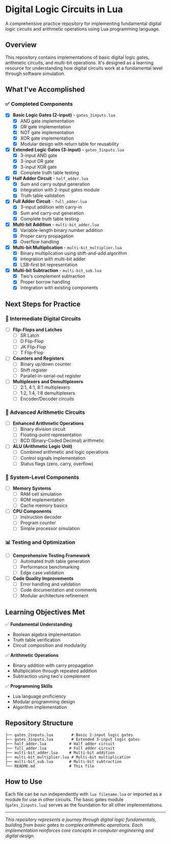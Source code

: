 # Digital Logic Circuits in Lua

A comprehensive practice repository for implementing fundamental digital logic circuits and arithmetic operations using Lua programming language.

## Overview

This repository contains implementations of basic digital logic gates, arithmetic circuits, and multi-bit operations. It's designed as a learning resource for understanding how digital circuits work at a fundamental level through software simulation.

## What I've Accomplished

### ✅ Completed Components

- [x] **Basic Logic Gates (2-input)** - `gates_2inputs.lua`
  - [x] AND gate implementation
  - [x] OR gate implementation  
  - [x] NOT gate implementation
  - [x] XOR gate implementation
  - [x] Modular design with return table for reusability

- [x] **Extended Logic Gates (3-input)** - `gates_3inputs.lua`
  - [x] 3-input AND gate
  - [x] 3-input OR gate
  - [x] 3-input XOR gate
  - [x] Complete truth table testing

- [x] **Half Adder Circuit** - `half_adder.lua`
  - [x] Sum and carry output generation
  - [x] Integration with 2-input gates module
  - [x] Truth table validation

- [x] **Full Adder Circuit** - `full_adder.lua`
  - [x] 3-input addition with carry-in
  - [x] Sum and carry-out generation
  - [x] Complete truth table testing

- [x] **Multi-bit Addition** - `multi-bit_adder.lua`
  - [x] Variable-length binary number addition
  - [x] Proper carry propagation
  - [x] Overflow handling

- [x] **Multi-bit Multiplication** - `multi-bit_multiplier.lua`
  - [x] Binary multiplication using shift-and-add algorithm
  - [x] Integration with multi-bit adder
  - [x] LSB-first bit representation

- [x] **Multi-bit Subtraction** - `multi-bit_sub.lua`
  - [x] Two's complement subtraction
  - [x] Proper borrow handling
  - [x] Integration with existing components

## Next Steps for Practice

### 🔄 Intermediate Digital Circuits

- [ ] **Flip-Flops and Latches**
  - [ ] SR Latch
  - [ ] D Flip-Flop
  - [ ] JK Flip-Flop
  - [ ] T Flip-Flop

- [ ] **Counters and Registers**
  - [ ] Binary up/down counter
  - [ ] Shift register
  - [ ] Parallel-in-serial-out register

- [ ] **Multiplexers and Demultiplexers**
  - [ ] 2:1, 4:1, 8:1 multiplexers
  - [ ] 1:2, 1:4, 1:8 demultiplexers
  - [ ] Encoder/Decoder circuits

### 🚀 Advanced Arithmetic Circuits

- [ ] **Enhanced Arithmetic Operations**
  - [ ] Binary division circuit
  - [ ] Floating-point representation
  - [ ] BCD (Binary-Coded Decimal) arithmetic

- [ ] **ALU (Arithmetic Logic Unit)**
  - [ ] Combined arithmetic and logic operations
  - [ ] Control signals implementation
  - [ ] Status flags (zero, carry, overflow)

### 🔧 System-Level Components

- [ ] **Memory Systems**
  - [ ] RAM cell simulation
  - [ ] ROM implementation
  - [ ] Cache memory basics

- [ ] **CPU Components**
  - [ ] Instruction decoder
  - [ ] Program counter
  - [ ] Simple processor simulation

### 📊 Testing and Optimization

- [ ] **Comprehensive Testing Framework**
  - [ ] Automated truth table generation
  - [ ] Performance benchmarking
  - [ ] Edge case validation

- [ ] **Code Quality Improvements**
  - [ ] Error handling and validation
  - [ ] Code documentation and comments
  - [ ] Modular architecture refinement

## Learning Objectives Met

✅ **Fundamental Understanding**
- Boolean algebra implementation
- Truth table verification
- Circuit composition and modularity

✅ **Arithmetic Operations**
- Binary addition with carry propagation
- Multiplication through repeated addition
- Subtraction using two's complement

✅ **Programming Skills**
- Lua language proficiency
- Modular programming design
- Algorithm implementation

## Repository Structure

```
├── gates_2inputs.lua        # Basic 2-input logic gates
├── gates_3inputs.lua        # Extended 3-input logic gates
├── half_adder.lua          # Half adder circuit
├── full_adder.lua          # Full adder circuit
├── multi-bit_adder.lua     # Multi-bit addition
├── multi-bit_multiplier.lua # Multi-bit multiplication
├── multi-bit_sub.lua       # Multi-bit subtraction
└── README.md               # This file
```

## How to Use

Each file can be run independently with `lua filename.lua` or imported as a module for use in other circuits. The basic gates module (`gates_2inputs.lua`) serves as the foundation for all other implementations.

---

*This repository represents a journey through digital logic fundamentals, building from basic gates to complex arithmetic operations. Each implementation reinforces core concepts in computer engineering and digital design.*
